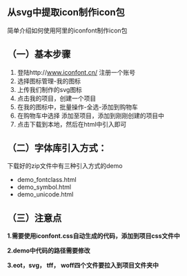 ## 从svg中提取icon制作icon包
简单介绍如何使用阿里的iconfont制作icon包

## （一）基本步骤
1. 登陆http://www.iconfont.cn/ 注册一个账号
2. 选择图标管理-我的图标
3. 上传我们制作的svg图标
4. 点击我的项目，创建一个项目
5. 在我的图标中，批量操作-全选-添加到购物车
6. 在购物车中选择 添加至项目，添加到刚刚创建的项目中  
7. 点击下载到本地，然后在html中引入即可

## （二）字体库引入方式：
 下载好的zip文件中有三种引入方式的demo
 * demo_fontclass.html
 * demo_symbol.html
 * demo_unicode.html

## （三）注意点
**1.需要使用iconfont.css自动生成的代码，添加到项目css文件中**

**2.demo中代码的路径需要修改**

**3.eot，svg， tff， woff四个文件要拉入到项目文件夹中**
